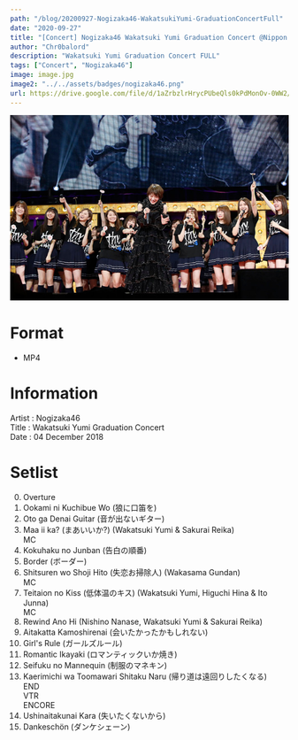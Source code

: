 ```yaml
---
path: "/blog/20200927-Nogizaka46-WakatsukiYumi-GraduationConcertFull"
date: "2020-09-27"
title: "[Concert] Nogizaka46 Wakatsuki Yumi Graduation Concert @Nippon Budokan (FULL)"
author: "Chr0balord"
description: "Wakatsuki Yumi Graduation Concert FULL"
tags: ["Concert", "Nogizaka46"]
image: image.jpg
image2: "../../assets/badges/nogizaka46.png"
url: https://drive.google.com/file/d/1aZrbzlrHrycPUbeQls0kPdMonOv-0WW2/view?usp=sharing
---
```


![[Concert] Wakatsuki Yumi Graduation Concert](./image.jpg)

# Format

- MP4

# Information

Artist : Nogizaka46 <br>
Title : Wakatsuki Yumi Graduation Concert <br>
Date : 04 December 2018 <br>

# Setlist

0.  Overture
1.  Ookami ni Kuchibue Wo (狼に口笛を)
2.  Oto ga Denai Guitar (音が出ないギター)
3.  Maa ii ka? (まあいいか?) (Wakatsuki Yumi & Sakurai Reika) <br>
    MC
4.  Kokuhaku no Junban (告白の順番)
5.  Border (ボーダー)
6.  Shitsuren wo Shoji Hito (失恋お掃除人) (Wakasama Gundan) <br>
    MC
7.  Teitaion no Kiss (低体温のキス) (Wakatsuki Yumi, Higuchi Hina & Ito Junna) <br>
    MC
8.  Rewind Ano Hi (Nishino Nanase, Wakatsuki Yumi & Sakurai Reika)
9.  Aitakatta Kamoshirenai (会いたかったかもしれない)
10. Girl's Rule (ガールズルール)
11. Romantic Ikayaki (ロマンティックいか焼き)
12. Seifuku no Mannequin (制服のマネキン)
13. Kaerimichi wa Toomawari Shitaku Naru (帰り道は遠回りしたくなる) <br>
    END <br>
    VTR <br>
    ENCORE
14. Ushinaitakunai Kara (失いたくないから)
15. Dankeschön (ダンケシェーン)
